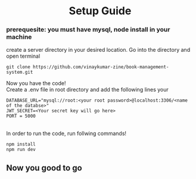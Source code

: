 # <center>Setup Guide</center>

### prerequesite: you must have mysql, node install in your machine

create a server directory in your desired location. Go into the directory and open terminal

```
git clone https://github.com/vinaykumar-zine/book-management-system.git
```
Now you have the code!<br/>
Create a .env file in root directory and add the following lines your 
```
DATABASE_URL="mysql://root:<your root password>@localhost:3306/<name of the databse>"
JWT_SECRET=<Your secret key will go here>
PORT = 5000
```
<br/>In order to run the code, run follwing commands!

```
npm install
npm run dev
```

## Now you good to go 